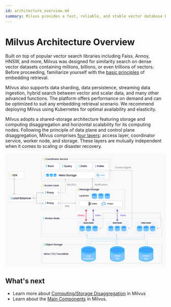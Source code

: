 ```yaml
---
id: architecture_overview.md
summary: Milvus provides a fast, reliable, and stable vector database built specifically for similarity search and artificial intelligence. 
---
```


# Milvus Architecture Overview

Built on top of popular vector search libraries including Faiss, Annoy, HNSW, and more, Milvus was designed for similarity search on dense vector datasets containing millions, billions, or even trillions of vectors. Before proceeding, familiarize yourself with the [basic principles](glossary.md) of embedding retrieval. 

Milvus also supports data sharding, data persistence, streaming data ingestion, hybrid search between vector and scalar data, and many other advanced functions. The platform offers performance on demand and can be optimized to suit any embedding retrieval scenario. We recommend deploying Milvus using Kubernetes for optimal availability and elasticity. 

Milvus adopts a shared-storage architecture featuring storage and computing disaggregation and horizontal scalability for its computing nodes. Following the principle of data plane and control plane disaggregation, Milvus comprises [four layers](four_layers.md): access layer, coordinator service, worker node, and storage. These layers are mutually independent when it comes to scaling or disaster recovery.

![Architecture_diagram](../../../../assets/architecture_diagram.png "Milvus architecture.")


## What's next

- Learn more about [Computing/Storage Disaggregation](four_layers.md) in Milvus
- Learn about the [Main Components](main_components.md) in Milvus.
